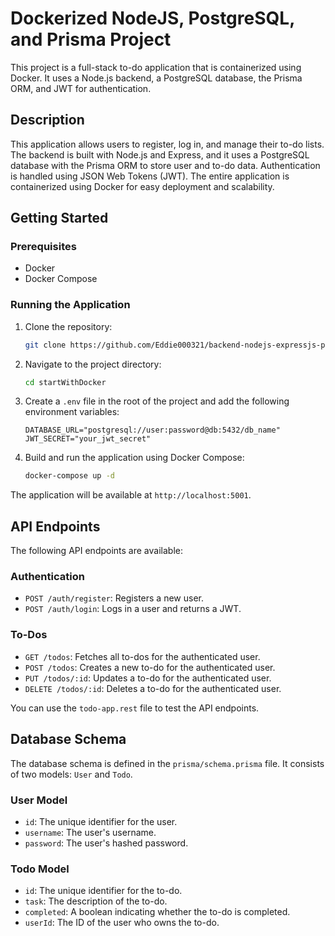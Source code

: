 # Dockerized NodeJS, PostgreSQL, and Prisma Project

This project is a full-stack to-do application that is containerized using Docker. It uses a Node.js backend, a PostgreSQL database, the Prisma ORM, and JWT for authentication.

## Description

This application allows users to register, log in, and manage their to-do lists. The backend is built with Node.js and Express, and it uses a PostgreSQL database with the Prisma ORM to store user and to-do data. Authentication is handled using JSON Web Tokens (JWT). The entire application is containerized using Docker for easy deployment and scalability.

## Getting Started

### Prerequisites

* Docker
* Docker Compose

### Running the Application

1. Clone the repository:
   ```bash
   git clone https://github.com/Eddie000321/backend-nodejs-expressjs-postgresqlPrisma-with-docker.git
   ```
2. Navigate to the project directory:
   ```bash
   cd startWithDocker
   ```
3. Create a `.env` file in the root of the project and add the following environment variables:
   ```
   DATABASE_URL="postgresql://user:password@db:5432/db_name"
   JWT_SECRET="your_jwt_secret"
   ```
4. Build and run the application using Docker Compose:
   ```bash
   docker-compose up -d
   ```

The application will be available at `http://localhost:5001`.

## API Endpoints

The following API endpoints are available:

### Authentication

* `POST /auth/register`: Registers a new user.
* `POST /auth/login`: Logs in a user and returns a JWT.

### To-Dos

* `GET /todos`: Fetches all to-dos for the authenticated user.
* `POST /todos`: Creates a new to-do for the authenticated user.
* `PUT /todos/:id`: Updates a to-do for the authenticated user.
* `DELETE /todos/:id`: Deletes a to-do for the authenticated user.

You can use the `todo-app.rest` file to test the API endpoints.

## Database Schema

The database schema is defined in the `prisma/schema.prisma` file. It consists of two models: `User` and `Todo`.

### User Model

* `id`: The unique identifier for the user.
* `username`: The user's username.
* `password`: The user's hashed password.

### Todo Model

* `id`: The unique identifier for the to-do.
* `task`: The description of the to-do.
* `completed`: A boolean indicating whether the to-do is completed.
* `userId`: The ID of the user who owns the to-do.
